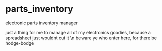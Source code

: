 # parts_inventory
electronic parts inventory manager

just a thing for me to manage all of my electronics goodies, because a spreadsheet just wouldnt cut it \n
beware ye who enter here, for there be hodge-bodge
